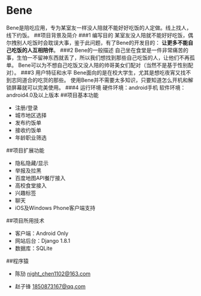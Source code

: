 # Bene
Bene是陪吃应用，专为某室友一样没人陪就不能好好吃饭的人定做。线上找人，线下约饭。
##项目背景及简介
###1 编写目的
    某室友没人陪就不能好好吃饭，偶尔拽别人吃饭时会耽误大事，鉴于此问题，有了Bene的开发目的：
    **让更多不能自己吃饭的人互相陪伴**。
###2 Bene的一般描述
    自己坐在食堂是一件非常痛苦的事，生怕一不留神东西就丢了，所以我们想找到那些自己吃饭的人，让他们不再孤单。
    Bene可以为不想自己吃饭又没人陪的帅哥美女们配对（当然不是基于性别配对）。
###3 用户特征和水平
    Bene面向的是在校大学生，尤其是想吃夜宵又找不到志同道合的吃货的那些。
    使用Bene并不需要太多知识，只要知道怎么开机和解锁屏幕就可以完美使用。
###4 运行环境
    硬件环境：android手机
    软件环境：android4.0及以上版本
##项目基本功能
* 注册/登录
* 城市地区选择
* 发布约饭单
* 接收约饭单
* 年龄职业筛选

##项目扩展功能
* 隐私隐藏/显示
* 举报及拉黑
* 百度地图API餐厅接入
* 高校食堂接入
* 兴趣标签
* 聊天
* iOS及Windows Phone客户端支持

##项目所用技术
* 客户端：Android Only
* 网站后台：Django 1.8.1
* 数据库：SQLite

##程序猿
* 陈劢 night_chen1102@163.com

* 赵子锋 1850873167@qq.com

